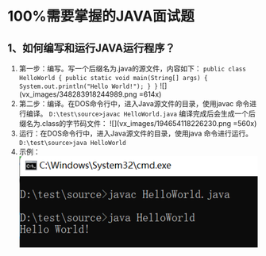 # 100%需要掌握的JAVA面试题
## 1、如何编写和运行JAVA运行程序？
1. 第一步：编写。写一个后缀名为.java的源文件，内容如下：
`public class HelloWorld {
    public static void main(String[] args) {
        System.out.println("Hello World!");
    }
}`
![](vx_images/348283918244989.png =614x)
2. 第二步：编译。在DOS命令行中，进入Java源文件的目录，使用javac 命令进行编译。
`D:\test\source>javac HelloWorld.java`
编译完成后会生成一个后缀名为.class的字节码文件：
![](vx_images/194654118226230.png =560x)
3. 运行：在DOS命令行中，进入Java源文件的目录，使用java 命令进行运行。
`D:\test\source>java HelloWorld`
4. 示例：
![](vx_images/14193718249883.png)